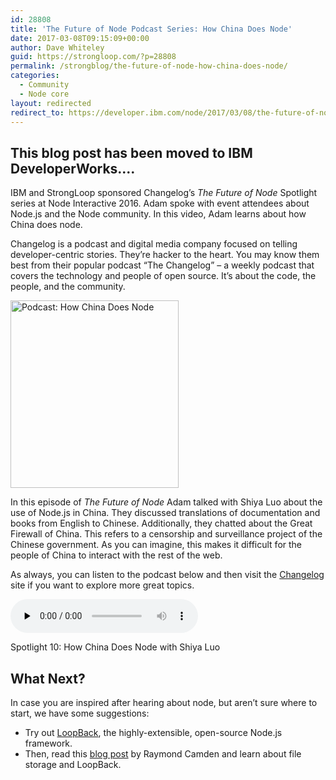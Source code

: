 ```yaml
---
id: 28808
title: 'The Future of Node Podcast Series: How China Does Node'
date: 2017-03-08T09:15:09+00:00
author: Dave Whiteley
guid: https://strongloop.com/?p=28808
permalink: /strongblog/the-future-of-node-how-china-does-node/
categories:
  - Community
  - Node core
layout: redirected
redirect_to: https://developer.ibm.com/node/2017/03/08/the-future-of-node-how-china-does-node/
---
```

This blog post has been moved to IBM DeveloperWorks....  
---
IBM and StrongLoop sponsored Changelog&#8217;s _The Future of Node_ Spotlight series at Node Interactive 2016. Adam spoke with event attendees about Node.js and the Node community. In this video, Adam learns about how China does node.

Changelog is a podcast and digital media company focused on telling developer-centric stories. They’re hacker to the heart. You may know them best from their popular podcast “The Changelog” &#8211; a weekly podcast that covers the technology and people of open source. It&#8217;s about the code, the people, and the community.

[<img class="size-medium wp-image-28956 aligncenter" src="{{site.url}}/blog-assets/2017/03/How-China-Does-Node-269x300.png" alt="Podcast: How China Does Node" width="269" height="300"  />]({{site.url}}/blog-assets/2017/03/How-China-Does-Node.png)<!--more-->

In this episode of _The Future of Node_ Adam talked with Shiya Luo about the use of Node.js in China. They discussed translations of documentation and books from English to Chinese. Additionally, they chatted about the Great Firewall of China. This refers to a censorship and surveillance project of the Chinese government. As you can imagine, this makes it difficult for the people of China to interact with the rest of the web.

As always, you can listen to the podcast below and then visit the [Changelog](https://changelog.com/) site if you want to explore more great topics.

<audio class="changelog-episode" src="https://cdn.changelog.com/uploads/spotlight/10/spotlight-10.mp3" preload="none" controls="controls" data-theme="night" data-src="https://changelog.com/spotlight/10/embed"></audio>

Spotlight 10: How China Does Node with Shiya Luo



## What Next?

In case you are inspired after hearing about node, but aren&#8217;t sure where to start, we have some suggestions:

  * Try out <a href="http://loopback.io/" target="_blank">LoopBack</a>, the highly-extensible, open-source Node.js framework.
  * Then, read this [blog post](https://strongloop.com/strongblog/working-with-file-storage-and-loopback/) by Raymond Camden and learn about file storage and LoopBack.
